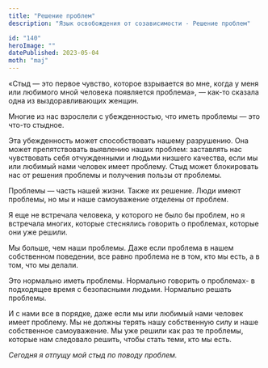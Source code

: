 ```yaml
---
title: "Решение проблем"
description: "Язык освобождения от созависимости - Решение проблем"

id: "140"
heroImage: ""
datePublished: 2023-05-04
moth: "maj"
---
```


«Стыд — это первое чувство, которое взрывается во мне, когда у меня или
любимого мной человека появляется проблема», — как-то сказала одна из
выздоравливающих женщин.

Многие из нас взрослели с убежденностью, что иметь проблемы — это что-то
стыдное.

Эта убежденность может способствовать нашему разрушению. Она может
препятствовать выявлению наших проблем: заставлять нас чувствовать себя
отчужденными и людьми низшего качества, если мы или любимый нами человек имеет
проблему. Стыд может блокировать нас от решения проблемы и получения пользы от
проблемы.

Проблемы — часть нашей жизни. Также их решение. Люди имеют проблемы, но мы и
наше самоуважение отделены от проблем.

Я еще не встречала человека, у которого не было бы проблем, но я встречала
многих, которые стеснялись говорить о проблемах, которые они уже решили.

Мы больше, чем наши проблемы. Даже если проблема в нашем собственном
поведении, все равно проблема не в том, кто мы есть, а в том, что мы делали.

Это нормально иметь проблемы. Нормально говорить о проблемах- в подходящее
время с безопасными людьми. Нормально решать проблемы.

И с нами все в порядке, даже если мы или любимый нами человек имеет проблему.
Мы не должны терять нашу собственную силу и наше собственное самоуважение. Мы
уже решили как раз те проблемы, которые нам следовало решить, чтобы стать
теми, кто мы есть.

_Сегодня_ _я_ _отпущу_ _мой_ _стыд_ _по_ _поводу_ _проблем._
